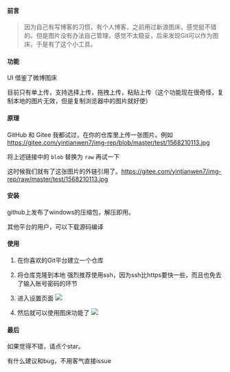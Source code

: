 #### 前言
> 因为自己有写博客的习惯，有个人博客，之前用过新浪图床，感觉挺不错的。但是图片没有办法自己管理，感觉不太稳妥，后来发现Git可以作为图床，于是有了这个小工具。

#### 功能
UI 借鉴了微博图床

目前只有单上传，支持选择上传，拖拽上传，粘贴上传（这个功能现在很奇怪，复制本地的图片无效，但是复制浏览器中的图片就好使）

#### 原理
GitHub 和 Gitee 我都试过，在你的仓库里上传一张图片。例如 https://gitee.com/yintianwen7/img-rep/blob/master/test/1568210113.jpg

将上述链接中的 `blob` 替换为 `raw` 再试一下

这时候我们就有了这张图片的外链引用了。https://gitee.com/yintianwen7/img-rep/raw/master/test/1568210113.jpg


#### 安装
github上发布了windows的压缩包，解压即用。

其他平台的用户，可以下载源码编译

#### 使用
1. 在你喜欢的Git平台建立一个仓库

2. 将仓库克隆到本地
强烈推荐使用ssh，因为ssh比https要快一些，而且也免去了输入账号密码的环节

3. 进入设置页面
![](https://gitee.com/yintianwen7/img-rep2/raw/master/new/721F280D-9C74-4E54-B4CF-E3FA4D7469B5.png)

4. 然后就可以使用图床功能了
![](https://gitee.com/yintianwen7/img-rep2/raw/master/new/F9008610-95ED-4F70-B08B-4CDD08F6B974.png)

#### 最后
如果觉得不错，请点个star。

有什么建议和bug，不用客气直接issue
